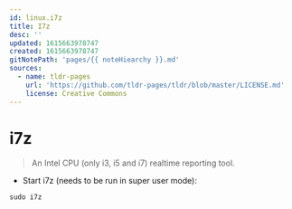 ```yaml
---
id: linux.i7z
title: I7z
desc: ''
updated: 1615663978747
created: 1615663978747
gitNotePath: 'pages/{{ noteHiearchy }}.md'
sources:
  - name: tldr-pages
    url: 'https://github.com/tldr-pages/tldr/blob/master/LICENSE.md'
    license: Creative Commons
---
```

# i7z

> An Intel CPU (only i3, i5 and i7) realtime reporting tool.

- Start i7z (needs to be run in super user mode):

`sudo i7z`

